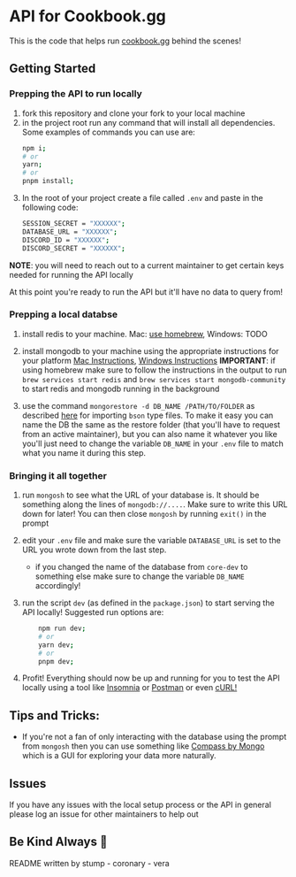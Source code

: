 # API for Cookbook.gg

This is the code that helps run [cookbook.gg](cookbook.gg) behind the scenes!

## Getting Started
### Prepping the API to run locally
1. fork this repository and clone your fork to your local machine
2. in the project root run any command that will install all dependencies. Some examples of commands you can use are:
    ```bash
    npm i;
    # or
    yarn;
    # or
    pnpm install;
    ```
3. In the root of your project create a file called `.env` and paste in the following code:
    ```bash
    SESSION_SECRET = "XXXXXX";
    DATABASE_URL = "XXXXXX";
    DISCORD_ID = "XXXXXX";
    DISCORD_SECRET = "XXXXXX";
    ```
**NOTE**: you will need to reach out to a current maintainer to get certain keys needed for running the API locally

At this point you're ready to run the API but it'll have no data to query from!
### Prepping a local databse
1. install redis to your machine. Mac: [use homebrew](https://formulae.brew.sh/formula/redis#default), Windows: TODO

2. install mongodb to your machine using the appropriate instructions for your platform [Mac Instructions](https://www.mongodb.com/docs/manual/tutorial/install-mongodb-on-os-x/#std-label-install-mdb-community-macos), [Windows Instructions](https://www.mongodb.com/docs/manual/tutorial/install-mongodb-on-windows/#std-label-install-mdb-community-windows)
**IMPORTANT**: if using homebrew make sure to follow the instructions in the output to run `brew services start redis` and `brew services start mongodb-community`  to start redis and mongodb running in the background

3. use the command `mongorestore -d DB_NAME /PATH/TO/FOLDER` as described [here](https://www.mongodb.com/basics/bson) for importing `bson` type files. To make it easy you can name the DB the same as the restore folder (that you'll have to request from an active maintainer), but you can also name it whatever you like you'll just need to change the variable `DB_NAME` in your `.env` file to match what you name it during this step.

### Bringing it all together
1. run `mongosh` to see what the URL of your database is. It should be something along the lines of `mongodb://....`. Make sure to write this URL down for later! You can then close `mongosh` by running `exit()` in the prompt

2. edit your `.env` file and make sure the variable `DATABASE_URL` is set to the URL you wrote down from the last step.
    - if you changed the name of the database from `core-dev` to something else make sure to change the variable `DB_NAME` accordingly!

3. run the script `dev` (as defined in the `package.json`) to start serving the API locally! Suggested run options are:
    ```bash
        npm run dev;
        # or
        yarn dev;
        # or
        pnpm dev;
    ```

4. Profit! Everything should now be up and running for you to test the API locally using a tool like [Insomnia](https://insomnia.rest/) or [Postman](https://www.postman.com/) or even [cURL!](https://curl.se/docs/manpage.html)

## Tips and Tricks:
- If you're not a fan of only interacting with the database using the prompt from `mongosh` then you can use something like [Compass by Mongo](https://www.mongodb.com/products/tools/compass) which is a GUI for exploring your data more naturally.

## Issues
If you have any issues with the local setup process or the API in general please log an issue for other maintainers to help out

## Be Kind Always :green_heart:
README written by stump - coronary - vera

